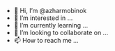 - 👋 Hi, I’m @azharmobinok
- 👀 I’m interested in ...
- 🌱 I’m currently learning ...
- 💞️ I’m looking to collaborate on ...
- 📫 How to reach me ...

<!---
azharmobinok/azharmobinok is a ✨ special ✨ repository because its `README.md` (this file) appears on your GitHub profile.
You can click the Preview link to take a look at your changes.
--->
